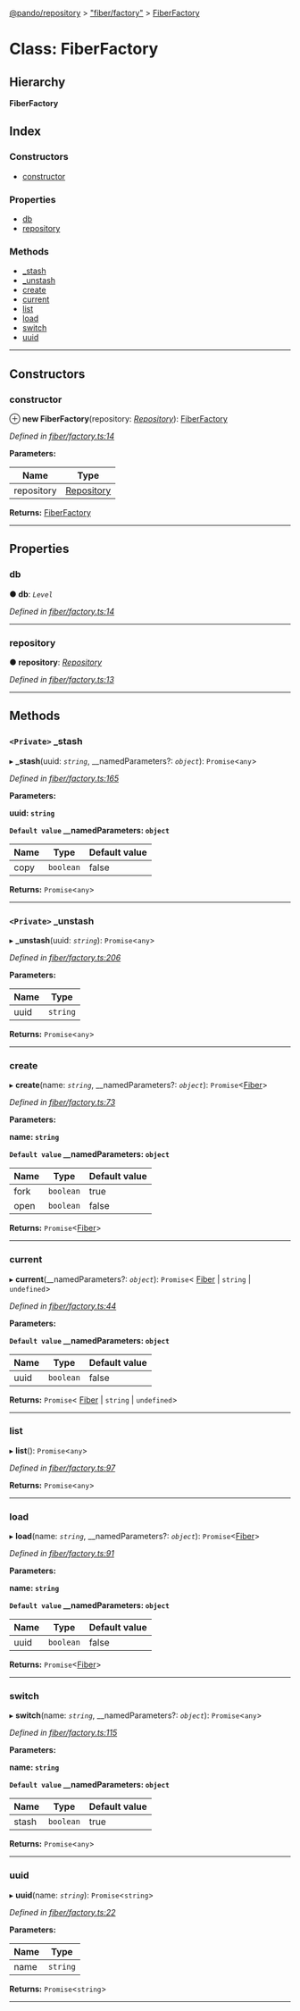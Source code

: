 [@pando/repository](../README.md) > ["fiber/factory"](../modules/_fiber_factory_.md) > [FiberFactory](../classes/_fiber_factory_.fiberfactory.md)

# Class: FiberFactory

## Hierarchy

**FiberFactory**

## Index

### Constructors

* [constructor](_fiber_factory_.fiberfactory.md#constructor)

### Properties

* [db](_fiber_factory_.fiberfactory.md#db)
* [repository](_fiber_factory_.fiberfactory.md#repository)

### Methods

* [_stash](_fiber_factory_.fiberfactory.md#_stash)
* [_unstash](_fiber_factory_.fiberfactory.md#_unstash)
* [create](_fiber_factory_.fiberfactory.md#create)
* [current](_fiber_factory_.fiberfactory.md#current)
* [list](_fiber_factory_.fiberfactory.md#list)
* [load](_fiber_factory_.fiberfactory.md#load)
* [switch](_fiber_factory_.fiberfactory.md#switch)
* [uuid](_fiber_factory_.fiberfactory.md#uuid)

---

## Constructors

<a id="constructor"></a>

###  constructor

⊕ **new FiberFactory**(repository: *[Repository](_index_.repository.md)*): [FiberFactory](_fiber_factory_.fiberfactory.md)

*Defined in [fiber/factory.ts:14](https://github.com/ryhope/pando/blob/21d335be/packages/repository/src/fiber/factory.ts#L14)*

**Parameters:**

| Name | Type |
| ------ | ------ |
| repository | [Repository](_index_.repository.md) |

**Returns:** [FiberFactory](_fiber_factory_.fiberfactory.md)

___

## Properties

<a id="db"></a>

###  db

**● db**: *`Level`*

*Defined in [fiber/factory.ts:14](https://github.com/ryhope/pando/blob/21d335be/packages/repository/src/fiber/factory.ts#L14)*

___
<a id="repository"></a>

###  repository

**● repository**: *[Repository](_index_.repository.md)*

*Defined in [fiber/factory.ts:13](https://github.com/ryhope/pando/blob/21d335be/packages/repository/src/fiber/factory.ts#L13)*

___

## Methods

<a id="_stash"></a>

### `<Private>` _stash

▸ **_stash**(uuid: *`string`*, __namedParameters?: *`object`*): `Promise`<`any`>

*Defined in [fiber/factory.ts:165](https://github.com/ryhope/pando/blob/21d335be/packages/repository/src/fiber/factory.ts#L165)*

**Parameters:**

**uuid: `string`**

**`Default value` __namedParameters: `object`**

| Name | Type | Default value |
| ------ | ------ | ------ |
| copy | `boolean` | false |

**Returns:** `Promise`<`any`>

___
<a id="_unstash"></a>

### `<Private>` _unstash

▸ **_unstash**(uuid: *`string`*): `Promise`<`any`>

*Defined in [fiber/factory.ts:206](https://github.com/ryhope/pando/blob/21d335be/packages/repository/src/fiber/factory.ts#L206)*

**Parameters:**

| Name | Type |
| ------ | ------ |
| uuid | `string` |

**Returns:** `Promise`<`any`>

___
<a id="create"></a>

###  create

▸ **create**(name: *`string`*, __namedParameters?: *`object`*): `Promise`<[Fiber](_fiber_index_.fiber.md)>

*Defined in [fiber/factory.ts:73](https://github.com/ryhope/pando/blob/21d335be/packages/repository/src/fiber/factory.ts#L73)*

**Parameters:**

**name: `string`**

**`Default value` __namedParameters: `object`**

| Name | Type | Default value |
| ------ | ------ | ------ |
| fork | `boolean` | true |
| open | `boolean` | false |

**Returns:** `Promise`<[Fiber](_fiber_index_.fiber.md)>

___
<a id="current"></a>

###  current

▸ **current**(__namedParameters?: *`object`*): `Promise`< [Fiber](_fiber_index_.fiber.md) &#124; `string` &#124; `undefined`>

*Defined in [fiber/factory.ts:44](https://github.com/ryhope/pando/blob/21d335be/packages/repository/src/fiber/factory.ts#L44)*

**Parameters:**

**`Default value` __namedParameters: `object`**

| Name | Type | Default value |
| ------ | ------ | ------ |
| uuid | `boolean` | false |

**Returns:** `Promise`< [Fiber](_fiber_index_.fiber.md) &#124; `string` &#124; `undefined`>

___
<a id="list"></a>

###  list

▸ **list**(): `Promise`<`any`>

*Defined in [fiber/factory.ts:97](https://github.com/ryhope/pando/blob/21d335be/packages/repository/src/fiber/factory.ts#L97)*

**Returns:** `Promise`<`any`>

___
<a id="load"></a>

###  load

▸ **load**(name: *`string`*, __namedParameters?: *`object`*): `Promise`<[Fiber](_fiber_index_.fiber.md)>

*Defined in [fiber/factory.ts:91](https://github.com/ryhope/pando/blob/21d335be/packages/repository/src/fiber/factory.ts#L91)*

**Parameters:**

**name: `string`**

**`Default value` __namedParameters: `object`**

| Name | Type | Default value |
| ------ | ------ | ------ |
| uuid | `boolean` | false |

**Returns:** `Promise`<[Fiber](_fiber_index_.fiber.md)>

___
<a id="switch"></a>

###  switch

▸ **switch**(name: *`string`*, __namedParameters?: *`object`*): `Promise`<`any`>

*Defined in [fiber/factory.ts:115](https://github.com/ryhope/pando/blob/21d335be/packages/repository/src/fiber/factory.ts#L115)*

**Parameters:**

**name: `string`**

**`Default value` __namedParameters: `object`**

| Name | Type | Default value |
| ------ | ------ | ------ |
| stash | `boolean` | true |

**Returns:** `Promise`<`any`>

___
<a id="uuid"></a>

###  uuid

▸ **uuid**(name: *`string`*): `Promise`<`string`>

*Defined in [fiber/factory.ts:22](https://github.com/ryhope/pando/blob/21d335be/packages/repository/src/fiber/factory.ts#L22)*

**Parameters:**

| Name | Type |
| ------ | ------ |
| name | `string` |

**Returns:** `Promise`<`string`>

___

